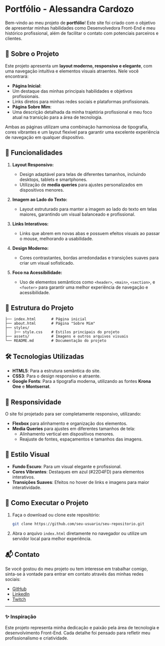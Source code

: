 

# **Portfólio - Alessandra Cardozo**

Bem-vindo ao meu projeto de **portfólio**! Este site foi criado com o objetivo de apresentar minhas habilidades como Desenvolvedora Front-End e meu histórico profissional, além de facilitar o contato com potenciais parceiros e clientes.

## **📜 Sobre o Projeto**
Este projeto apresenta um **layout moderno, responsivo e elegante**, com uma navegação intuitiva e elementos visuais atraentes. Nele você encontrará:
- **Página Inicial**:
- Um destaque das minhas principais habilidades e objetivos profissionais.
- Links diretos para minhas redes sociais e plataformas profissionais.
- **Página Sobre Mim**:
- Uma descrição detalhada da minha trajetória profissional e meu foco atual na transição para a área de tecnologia.

Ambas as páginas utilizam uma combinação harmoniosa de tipografia, cores vibrantes e um layout flexível para garantir uma excelente experiência de navegação em qualquer dispositivo.

## **🌟 Funcionalidades**
1. **Layout Responsivo:**
   - Design adaptável para telas de diferentes tamanhos, incluindo desktops, tablets e smartphones.
   - Utilização de **media queries** para ajustes personalizados em dispositivos menores.

2. **Imagem ao Lado do Texto:**
   - Layout estruturado para manter a imagem ao lado do texto em telas maiores, garantindo um visual balanceado e profissional.

3. **Links Interativos:**
   - Links que abrem em novas abas e possuem efeitos visuais ao passar o mouse, melhorando a usabilidade.

4. **Design Moderno:**
   - Cores contrastantes, bordas arredondadas e transições suaves para criar um visual sofisticado.

5. **Foco na Acessibilidade:**
   - Uso de elementos semânticos como `<header>`, `<main>`, `<section>`, e `<footer>` para garantir uma melhor experiência de navegação e acessibilidade.

## **📂 Estrutura do Projeto**
```
├── index.html       # Página inicial
├── about.html       # Página "Sobre Mim"
├── styles/
│   ├── style.css    # Estilos principais do projeto
├── assets/          # Imagens e outros arquivos visuais
└── README.md        # Documentação do projeto
```

## **🛠️ Tecnologias Utilizadas**
- **HTML5**: Para a estrutura semântica do site.
- **CSS3**: Para o design responsivo e atraente.
- **Google Fonts**: Para a tipografia moderna, utilizando as fontes **Krona One** e **Montserrat**.

## **📱 Responsividade**
O site foi projetado para ser completamente responsivo, utilizando:
- **Flexbox** para alinhamento e organização dos elementos.
- **Media Queries** para ajustes em diferentes tamanhos de tela:
  - Alinhamento vertical em dispositivos menores.
  - Reajuste de fontes, espaçamentos e tamanhos das imagens.

## **🎨 Estilo Visual**
- **Fundo Escuro**: Para um visual elegante e profissional.
- **Cores Vibrantes**: Destaques em azul (#22D4FD) para elementos interativos.
- **Transições Suaves**: Efeitos no hover de links e imagens para maior interatividade.

## **🚀 Como Executar o Projeto**
1. Faça o download ou clone este repositório:
   ```bash
   git clone https://github.com/seu-usuario/seu-repositorio.git
   ```
2. Abra o arquivo `index.html` diretamente no navegador ou utilize um servidor local para melhor experiência.

## **📬 Contato**
Se você gostou do meu projeto ou tem interesse em trabalhar comigo, sinta-se à vontade para entrar em contato através das minhas redes sociais:
- [GitHub](https://github.com/)  
- [LinkedIn](https://www.linkedin.com/)  
- [Twitch](https://www.twitch.com/)  

---

### **✨ Inspiração**
Este projeto representa minha dedicação e paixão pela área de tecnologia e desenvolvimento Front-End. Cada detalhe foi pensado para refletir meu profissionalismo e criatividade.



